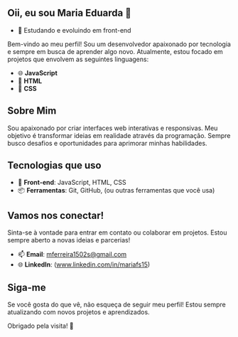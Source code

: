 ## Oii, eu sou Maria Eduarda 👋

- 🌱 Estudando e evoluindo em front-end

Bem-vindo ao meu perfil! Sou um desenvolvedor apaixonado por tecnologia e sempre em busca de aprender algo novo. Atualmente, estou focado em projetos que envolvem as seguintes linguagens:

- 🌐 **JavaScript**
- 🎨 **HTML**
- 🎉 **CSS**

## Sobre Mim

Sou apaixonado por criar interfaces web interativas e responsivas. Meu objetivo é transformar ideias em realidade através da programação. Sempre busco desafios e oportunidades para aprimorar minhas habilidades.


## Tecnologias que uso

- 🔧 **Front-end**: JavaScript, HTML, CSS
- 📦 **Ferramentas**: Git, GitHub, (ou outras ferramentas que você usa)

## Vamos nos conectar!

Sinta-se à vontade para entrar em contato ou colaborar em projetos. Estou sempre aberto a novas ideias e parcerias!

- 📫 **Email**: mferreira1502s@gmail.com
- 🌐 **LinkedIn**: (www.linkedin.com/in/mariafs15)

## Siga-me

Se você gosta do que vê, não esqueça de seguir meu perfil! Estou sempre atualizando com novos projetos e aprendizados.

Obrigado pela visita! 🚀
